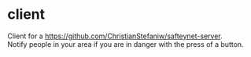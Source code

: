 # client

Client for a https://github.com/ChristianStefaniw/safteynet-server.  
Notify people in your area if you are in danger with the press of a button.
